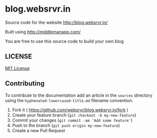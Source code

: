 blog.websrvr.in
===================

Source code for the website http://blog.websrvr.in/

Built using http://middlemanapp.com/

You are free to use this source code to build your own blog

## LICENSE
[MIT License](LICENSE.txt)

## Contributing

To contribute to the documentation add an article in the `sources` directory
using the `hyphenated-lowercased-title.md` filename convention.

1. Fork it ( https://github.com/websrvr/blog.websrvr.in/fork )
2. Create your feature branch (`git checkout -b my-new-feature`)
3. Commit your changes (`git commit -am 'Add some feature'`)
4. Push to the branch (`git push origin my-new-feature`)
5. Create a new Pull Request

